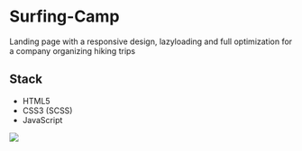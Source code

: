 # Surfing-Camp

Landing page with a responsive design, lazyloading and full optimization for a company organizing hiking trips

## Stack

- HTML5
- CSS3 (SCSS)
- JavaScript

![](https://res.cloudinary.com/multipleillusionsi/image/upload/v1574453194/individual/Mountains-1_ts1h2y.jpg)
